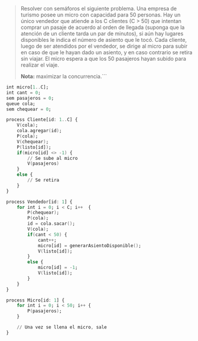 >Resolver con semáforos el siguiente problema. Una empresa de turismo posee un micro con capacidad para 50 personas. Hay un único vendedor que atiende a los C clientes (C > 50) que intentan comprar un pasaje de acuerdo al orden de llegada (suponga que la atención de un cliente tarda un par de minutos), si aún hay lugares disponibles le indica el número de asiento que le tocó. Cada cliente, luego de ser atendidos por el vendedor, se dirige al micro para subir en caso de que le hayan dado un asiento, y en caso contrario se retira sin viajar. El micro espera a que los 50 pasajeros hayan subido para realizar el viaje.
>
>**Nota:** maximizar la concurrencia.```

```ada
int micro[1..C];
int cant = 0;
sem pasajeros = 0;
queue cola;
sem chequear = 0;

process Cliente[id: 1..C] {
    V(cola);
    cola.agregar(id);
    P(cola);
    V(chequear);
    P(listo[id]);
    if(micro[id] <> -1) {
        // Se sube al micro
        V(pasajeros)   
    }
    else {
        // Se retira
    }
}

process Vendedor[id: 1] {
    for int i = 0; i < C; i++  {
        P(chequear);
        P(cola);
        id = cola.sacar();
        V(cola);
        if(cant < 50) {
            cant++;
            micro[id] = generarAsientoDisponible();
            V(listo[id]);
        }
        else {
            micro[id] = -1;
            V(listo[id]);
        }
    }
}

process Micro[id: 1] {
    for int i = 0; i < 50; i++ {
        P(pasajeros);
    }

    // Una vez se llena el micro, sale
}
```